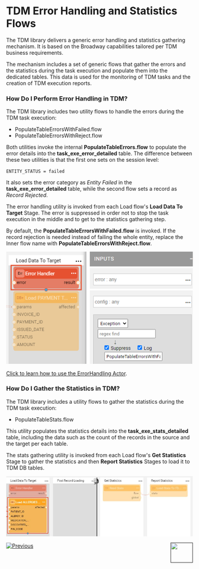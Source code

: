 # TDM Error Handling and Statistics Flows

The TDM library delivers a generic error handling and statistics gathering mechanism. It is based on the Broadway capabilities tailored per TDM business requirements. 

The mechanism includes a set of generic flows that gather the errors and the statistics during the task execution and populate them into the dedicated tables. This data is used for the monitoring of TDM tasks and the creation of TDM execution reports.

### How Do I Perform Error Handling in TDM?

The TDM library includes two utility flows to handle the errors during the TDM task execution:

* PopulateTableErrorsWithFailed.flow
* PopulateTableErrorsWithReject.flow

Both utilities invoke the internal **PopulateTableErrors.flow** to populate the error details into the **task_exe_error_detailed** table. The difference between these two utilities is that the first one sets on the session level:

~~~
ENTITY_STATUS = failed 
~~~

It also sets the error category as *Entity Failed* in the **task_exe_error_detailed** table, while the second flow sets a record as *Record Rejected*.

The error handling utility is invoked from each Load flow's **Load Data To Target** Stage. The error is suppressed in order not to stop the task execution in the middle and to get to the statistics gathering step.

By default, the **PopulateTableErrorsWithFailed.flow** is invoked. If the record rejection is needed instead of failing the whole entity, replace the Inner flow name with **PopulateTableErrorsWithReject.flow**. 

![image](images/12_tdm_err_stat_01.PNG)

[Click to learn how to use the ErrorHandling Actor](/articles/19_Broadway/actors/06_error_handling_actors.md#how-do-i-use-the-errorhandler-actor).

### How Do I Gather the Statistics in TDM?

The TDM library includes a utility flows to gather the statistics during the TDM task execution:

* PopulateTableStats.flow

This utility populates the statistics details into the **task_exe_stats_detailed** table, including the data such as the count of the records in the source and the target per each table. 

The stats gathering utility is invoked from each Load flow's **Get Statistics** Stage to gather the statistics and then **Report Statistics** Stages to load it to TDM DB tables. 

![image](images/12_tdm_err_stat_02.PNG)



[![Previous](/articles/images/Previous.png)](11_tdm_implementation_using_generic_flows.md)[<img align="right" width="60" height="54" src="/articles/images/Next.png">]()
